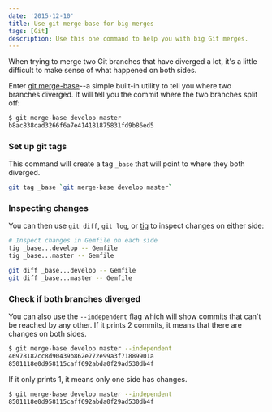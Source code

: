 ```yaml
---
date: '2015-12-10'
title: Use git merge-base for big merges
tags: [Git]
description: Use this one command to help you with big Git merges.
---
```


When trying to merge two Git branches that have diverged a lot, it's a little difficult to make sense of what happened on both sides.

Enter [git merge-base]--a simple built-in utility to tell you where two branches diverged. It will tell you the commit where the two branches split off:

```bash
$ git merge-base develop master
b8ac838cad3266f6a7e414181875831fd9b86ed5
```

<!-- {.-wide} -->

### Set up git tags

This command will create a tag `_base` that will point to where they both diverged.

```bash
git tag _base `git merge-base develop master`
```

<!-- {.-wide} -->

### Inspecting changes

You can then use `git diff`, `git log`, or [tig] to inspect changes on either side:

```bash
# Inspect changes in Gemfile on each side
tig _base...develop -- Gemfile
tig _base...master -- Gemfile

git diff _base...develop -- Gemfile
git diff _base...master -- Gemfile
```

<!-- {.-wide} -->

### Check if both branches diverged

You can also use the `--independent` flag which will show commits that can't be reached by any other. If it prints 2 commits, it means that there are changes on both sides.

```bash
$ git merge-base develop master --independent
46978182cc8d90439b862e772e99a3f71889901a
8501118e0d958115caff692abda0f29ad530db4f
```

<!-- {.-wide} -->

If it only prints 1, it means only one side has changes.

```bash
$ git merge-base develop master --independent
8501118e0d958115caff692abda0f29ad530db4f
```

<!-- {.-wide} -->

[git merge-base]: http://git-scm.com/docs/git-merge-base
[tig]: https://jonas.nitro.dk/tig
